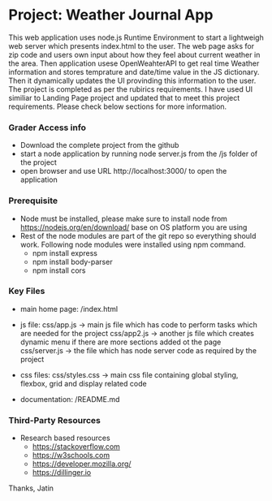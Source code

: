 # Project: Weather Journal App

This web application uses node.js Runtime Environment to start a lightweigh web server which presents index.html to the user. The web page asks for zip code and users own input about how they feel about current weather in the area. Then application usese OpenWeahterAPI to get real time Weather information and stores temprature and date/time value in the JS dictionary. Then it dynamically updates the UI provinding this information to the user. The project is completed as per the rubirics requirements. I have used UI similiar to Landing Page project and updated that to meet this project requirements. Please check below sections for more information.  

### Grader Access info    
- Download the complete project from the github 
- start a node application by running node server.js from the /js folder of the project
- open browser and use URL http://localhost:3000/ to open the application

### Prerequisite
- Node must be installed, please make sure to install node from https://nodejs.org/en/download/ base on OS platform you are using
- Rest of the node modules are part of the git repo so everything should work. Following node modules were installed using npm command. 
   - npm install express
   - npm install body-parser
   - npm install cors
### Key Files
-  main home page:
        /index.html 

-  js file:
    css/app.js -> main js file which has code to perform tasks which are needed for the project
    css/app2.js -> another js file which creates dynamic menu if there are more sections added ot the page
    css/server.js -> the file which has node server code as required by the project

- css files:
    css/styles.css -> main css file containing global styling, flexbox, grid and display related code

- documentation:
    /README.md



### Third-Party Resources
- Research based resources
    - https://stackoverflow.com
    - https://w3schools.com
    - https://developer.mozilla.org/
    - https://dillinger.io

Thanks,
Jatin
